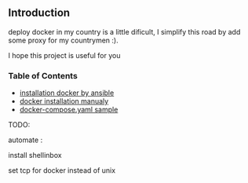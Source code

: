 
## Introduction

deploy docker in my country is a little dificult, I simplify this road by add some proxy for my countrymen :).

I hope this project is useful for you


### Table of Contents

- <a href="https://github.com/Amin-mashari/docker-installation/tree/main/ansible">installation docker by ansible</a>
- <a href="https://github.com/Amin-mashari/docker-installation/tree/main/manual-installation">docker installation manualy</a>
- <a href="https://github.com/Amin-mashari/docker-installation/tree/main/docker-compose">docker-compose.yaml sample</a>


TODO:

automate :

install shellinbox

set tcp for docker instead of unix

